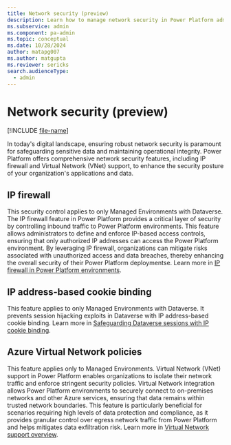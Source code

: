 ```yaml
---
title: Network security (preview)
description: Learn how to manage network security in Power Platform admin center.
ms.subservice: admin
ms.component: pa-admin
ms.topic: conceptual
ms.date: 10/28/2024
author: matapg007
ms.author: matgupta
ms.reviewer: sericks
search.audienceType: 
  - admin
---
```


# Network security (preview)
[!INCLUDE [file-name](~/../shared-content/shared/preview-includes/preview-banner.md)]
                                                  
In today's digital landscape, ensuring robust network security is paramount for safeguarding sensitive data and maintaining operational integrity. Power Platform offers comprehensive network security features, including IP firewall and Virtual Network (VNet) support, to enhance the security posture of your organization's applications and data.

## IP firewall 
This security control applies to only Managed Environments with Dataverse. The IP firewall feature in Power Platform provides a critical layer of security by controlling inbound  traffic to  Power Platform environments. This feature allows administrators to define and enforce IP-based access controls, ensuring that only authorized IP addresses can access the Power Platform environment. By leveraging IP firewall, organizations can mitigate risks associated with unauthorized access and data breaches, thereby enhancing the overall security of their Power Platform deploymentse. Learn more in [IP firewall in Power Platform environments](../ip-firewall.md).
  
## IP address-based cookie binding
This feature applies to only Managed Environments with Dataverse. It prevents session hijacking exploits in Dataverse with IP address-based cookie binding. Learn more in [Safeguarding Dataverse sessions with IP cookie binding](../block-cookie-replay-attack.md).
  
## Azure Virtual Network policies
This feature applies only to Managed Environments. Virtual Network (VNet) support in Power Platform enables organizations to isolate their network traffic and enforce stringent security policies. Virtual Network integration allows Power Platform environments to securely connect to on-premises networks and other Azure services, ensuring that data remains within trusted network boundaries. This feature is particularly beneficial for scenarios requiring high levels of data protection and compliance, as it provides granular control over egress network traffic from Power Platform and helps mitigates data exfiltration risk. Learn more in [Virtual Network support overview](../vnet-support-overview.md).

